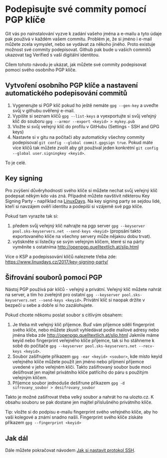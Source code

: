 # Podepisujte své commity pomocí PGP klíče

Git vás po nainstalování vyzve k zadání vašeho jména a e-mailu a tyto údaje pak používá v každém vašem commitu. Problém je, že si jméno i e-mail můžete zcela vymyslet, nebo se vydávat za někoho jiného. Proto existuje možnost své commity podepisovat. Github pak bude u vašich commitů ukazovat tag Verified s vaší digitální identitou.  

Cílem tohoto návodu je ukázat, jak můžete své commity podepisovat pomocí svého osobního PGP klíče.

## Vytvoření osobního PGP klíče a nastavení automatického podepisování commitů

1. Vygenerujte si PGP klíč pokud ho ještě nemáte `gpg --gen-key` a uveďte svůj v githubu ověřený e-mail.
1. Vypište si seznam klíčů `gpg --list-keys` a vyexportujte si svůj veřejný klíč do souboru `gpg --armor --export <keyid> > mykey.pub`
1. Vložte si svůj veřejný klíč do profilu v GitHubu (Settings - SSH and GPG keys)
1. Nastavte si v gitu na počítači aby automaticky všechny commity podepisoval `git config --global commit.gpgsign true`. Pokud máte více klíčů tak můžete zvolit aby git používal jeden konkrétní `git config --global user.signingkey <keyid>`.

To je celé.

## Key signing

Pro zvýšení důvěryhodnosti svého klíče si můžete nechat svůj veřejný klíč podepsat někým kdo vás zná. Případně můžete navštívit některou Key Signing Party - například na [LinuxDays](https://www.linuxdays.cz/). Na key signing party se sejdou lidé, kteří si navzájem ověří identitu a podepíší si vzájemě své pgp klíče.   

Pokud tam vyrazíte tak si:

1. předem svůj veřejný klíč nahrajte na pgp server `gpg --keyserver pool.sks-keyservers.net --send-keys <keyid>` (propsání takto exportovaného klíče na všechny servery může nějakou dobu trvat).
1. vytiskněte si lístečky se svým veřejným klíčem, které si na párty vyměníte s ostatníma http://openpgp.quelltextlich.at/slip.html

Více o KSP a podepissování klíčů naleznete třeba zde: https://www.linuxdays.cz/2017/key-signing-party/

## Šifrování souborů pomocí PGP

Nástoj PGP používá pár klíčů - veřejný a privátní. Veřejný klíč můžete nahrát na server, a tím ho zveřejnit pro ostatní `gpg --keyserver pool.sks-keyservers.net --send-keys <keyid>`. Privátní klíč si naopak držíte v bezpečí u sebe a dobře si ho zazálohujete.  

Pokud chcete někomu poslat soubor s citlivým obsahem:

1. Je třeba mít veřejný klíč příjemce. Buď vám příjemce sdělí fingerprint svého klíče, nebo můžete zkusit vyhledávat podle mailové adresy nebo jména třeba zde http://openpgp.quelltextlich.at/slip.html Jakmile máme keyid nebo fingerprint veřejného klíče příjemce, tak si ho stáhneme k sobě do počítače `gpg --keyserver pool.sks-keyservers.net --recv-keys <keyid>`. 
1. Soubor zašifrujete příkazem `gpg -ear <keyid> <soubor>`, kde místo keyid veřejného klíče můžete použít jen jméno nebo příjmení příjemce uvedené v jeho veřejném klíči. Takto zašifrovaný soubor bude moci dešifrovat jen majitel privátního klíče patřícího do páru s použitým veřejným klíčem.
1. Příjemce soubor jednoduše dešifrune příkazem `gpg -d sifrovany_soubor > desifrovany_soubor`

Takto je možné zašifrovat třeba velký soubor a nahrát ho na ulozto.cz. K obsahu souboru se pak dostane jen majitel příslušného privátního klíče.  

Tip: vložte si do podpisu e-mailu fingerprint svého veřejného klíče, aby ho vaši kolegové a známí snadno našli. Fingerprint svého klíče získáte příkazem `gpg --fingerprint <keyid>`

## Jak dál
 
Dále můžete pokračovat návodem [Jak si nastavit protokol SSH](HowToUseSsh.md).
